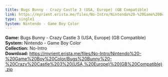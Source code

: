 ```yaml
---
title: Bugs Bunny - Crazy Castle 3 (USA, Europe) (GB Compatible)
link: https://myrient.erista.me/files/No-Intro/Nintendo%20-%20Game%20Boy%20Color/Bugs%20Bunny%20-%20Crazy%20Castle%203%20(USA,%20Europe)%20(GB%20Compatible).zip
type: single1
System: Nintendo - Game Boy Color
---
```

<b>Game:</b> Bugs Bunny - Crazy Castle 3 (USA, Europe) (GB Compatible)<br>
<b>System:</b> Nintendo - Game Boy Color<br>
<b>Collection:</b> No-Intro<br>
<b>Download:</b> https://myrient.erista.me/files/No-Intro/Nintendo%20-%20Game%20Boy%20Color/Bugs%20Bunny%20-%20Crazy%20Castle%203%20(USA,%20Europe)%20(GB%20Compatible).zip